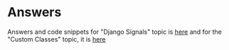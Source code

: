Answers
=======

Answers and code snippets for "Django Signals" topic is [here](./django-signals.md) and for the "Custom Classes" topic, it is [here](./custom_classes.py)
